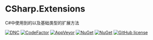 # CSharp.Extensions
C#中使用到的以及基础类型的扩展方法

[![DNC](https://img.shields.io/badge/.netcore-%3E%3D2.1-green.svg)](#)
[![CodeFactor](https://www.codefactor.io/repository/github/ojdev/dev.extensions/badge)](https://www.codefactor.io/repository/github/ojdev/dev.extensions)
[![AppVeyor](https://img.shields.io/appveyor/ci/ojdev/dev-extensions.svg?style=popout)](https://ci.appveyor.com/project/ojdev/dev-extensions)
[![NuGet](https://img.shields.io/nuget/v/csharp.extensions.svg?style=popout)](https://www.nuget.org/packages/dev.extensions)
[![NuGet](https://img.shields.io/nuget/dt/csharp.extensions.svg?style=popout)](https://www.nuget.org/packages/dev.extensions)
[![GitHub license](https://img.shields.io/github/license/ojdev/dev.extensions.svg)](https://github.com/ojdev/csharp.extensions/blob/master/LICENSE)
